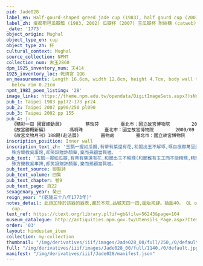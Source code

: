 ```yaml
---
pid: Jade028
label_en: Half-gourd-shaped greed jade cup (1983), half gourd cup (2007, catweb)
label_zh: 痕都斯坦瓜瓣瓢 (1983, 2002) 瓜瓣杯 (2007) 玉瓜瓣杯 附絲穗 (catweb)
_date: '1773'
object_origin: Mughal
object_type_en: cup
object_type_zh: 杯
cultural_context: Mughal
source_collection: NPMT
collection_num: 古玉2860
dpm_1925_inventory_num: 天414
1925_inventory_loc: 乾清宮 QQG
en_measurements: Length 16.6cm, width 12.8cm, height 4.7cm, body wall thickness one-third
  below rim 0.21cm
npmt_1983_poem_listing: '28'
image_links: https://theme.npm.edu.tw/opendata/DigitImageSets.aspx?)sNo=04018746  https://theme.npm.edu.tw/opendata/DigitImageSets.aspx?sNo=04018751  https://theme.npm.edu.tw/opendata/DigitImageSets.aspx?sNo=04018740
pub_1: Taipei 1983 pp172-173 pr24
pub_2: Taipei 2007 pp90/250 pl090
pub_3: Taipei 2002 pp 155
pub_4: |-
  《精彩一百 國寶總動員》        蔡玫芬        臺北巿：國立故宮博物院        2011/11
  《故宮勝概新編》        馮明珠        臺北巿：國立故宮博物院        2009/09
  《故宮文物月刊》188期(赴法展)        器物處        臺北巿：國立故宮博物院        1998/11
inscription_position: Inner wall
inscription_text_zh: '玉瓢一握如瓜瓣,有蒂有葉還有花,和闐出玉不解琢,琢自痕都萬里遐,崑崙之岡產美質,喀嗎水磨攻錯加,製爲飲器可攜帶,清泉舉酌勝烹茶。異域都大尚武備,以獵以戰隨操挐,是盖彼中貴者用,非棗乃是安期瓜,弗徵弗索聽貿易,近利市至三倍奢,徒置棐几佐文玩,
  殊方聲教奚事誇,却笑設贈許顏輩,棄而弗顧當興嗟。 '
pub_text: '玉瓢一握如瓜瓣,有蒂有葉還有花,和闐出玉不解琢(和闐雖有玉工而不能精琢,精琢者皆出痕都斯坦,彼處亦出玉,蓋愈西愈近崑崙矣),琢自痕都萬里遐,崑崙之岡產美質,喀嗎水磨攻錯加,製爲飲器可攜帶,清泉舉酌勝烹茶。異域都大尚武備,以獵以戰隨操挐,是盖彼中貴者用,非棗乃是安期瓜,弗徵弗索聽貿易,近利市至三倍奢,徒置棐几佐文玩,
  殊方聲教奚事誇,却笑設贈許顏輩,棄而弗顧當興嗟。 '
pub_text_source: 御製詩
pub_text_volume: 四集
pub_text_chapter: 卷9
pub_text_page: 頁22
sexagenary_year: 癸己
reign_year: "(乾隆三十八年1773年)"
notes_detail: 此詩加琢於該器的器表,藏於本院,品號天四一四,圖版貳肆。插圖40。 QL ordered silk tassel made for the
  cup.
text_ref: https://ctext.org/library.pl?if=gb&file=56243&page=104
museum_catalogue: http://antiquities.npm.gov.tw/Utensils_Page.aspx?ItemId=53281
order: '03'
layout: hindustan_item
collection: my-collection
thumbnail: "/img/derivatives/iiif/images/Jade028_00/full/250,/0/default.jpg"
full: "/img/derivatives/iiif/images/Jade028_00/full/1140,/0/default.jpg"
manifest: "/img/derivatives/iiif/Jade028/manifest.json"
---
```

